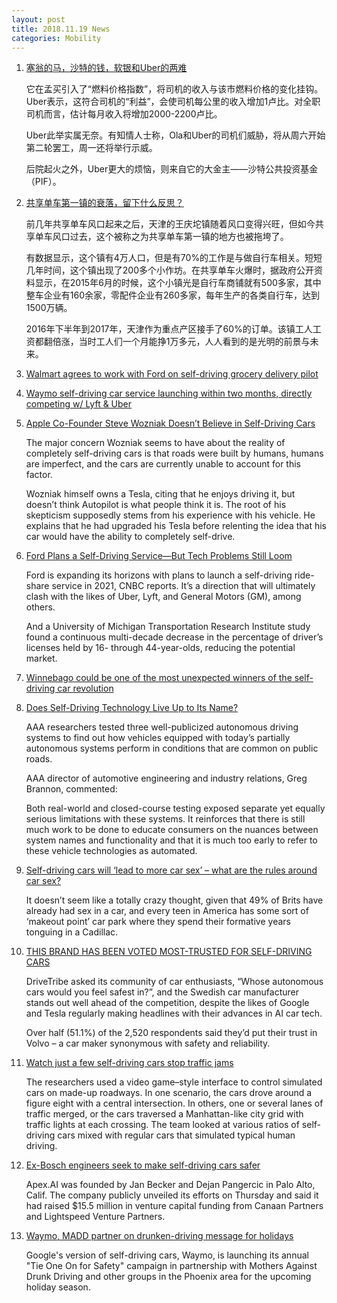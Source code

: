 ```yaml
---
layout: post
title: 2018.11.19 News
categories: Mobility
---
```


1. [塞翁的马，沙特的钱，软银和Uber的两难](https://www.huxiu.com/article/272273.html)

    它在孟买引入了“燃料价格指数”，将司机的收入与该市燃料价格的变化挂钩。Uber表示，这符合司机的“利益”，会使司机每公里的收入增加1卢比。对全职司机而言，估计每月收入将增加2000-2200卢比。

    Uber此举实属无奈。有知情人士称，Ola和Uber的司机们威胁，将从周六开始第二轮罢工，周一还将举行示威。

    后院起火之外，Uber更大的烦恼，则来自它的大金主——沙特公共投资基金（PIF）。

2. [共享单车第一镇的衰落，留下什么反思？](https://36kr.com/p/5162617.html)

    前几年共享单车风口起来之后，天津的王庆坨镇随着风口变得兴旺，但如今共享单车风口过去，这个被称之为共享单车第一镇的地方也被拖垮了。

    有数据显示，这个镇有4万人口，但是有70%的工作是与做自行车相关。短短几年时间，这个镇出现了200多个小作坊。在共享单车火爆时，据政府公开资料显示，在2015年6月的时候，这个小镇光是自行车商铺就有500多家，其中整车企业有160余家，零配件企业有260多家，每年生产的各类自行车，达到1500万辆。

    2016年下半年到2017年，天津作为重点产区接手了60%的订单。该镇工人工资都翻倍涨，当时工人们一个月能挣1万多元，人人看到的是光明的前景与未来。

3. [Walmart agrees to work with Ford on self-driving grocery delivery pilot](https://arstechnica.com/cars/2018/11/wal-mart-agrees-to-work-with-ford-on-self-driving-grocery-delivery-pilot/)

4. [Waymo self-driving car service launching within two months, directly competing w/ Lyft & Uber](https://9to5google.com/2018/11/14/waymo-self-driving-car-service-nears-launch/)

5. [Apple Co-Founder Steve Wozniak Doesn’t Believe in Self-Driving Cars](http://www.thedrive.com/news/24921/apple-co-founder-steve-wozniak-doesnt-believe-in-self-driving-cars)

    The major concern Wozniak seems to have about the reality of completely self-driving cars is that roads were built by humans, humans are imperfect, and the cars are currently unable to account for this factor.

    Wozniak himself owns a Tesla, citing that he enjoys driving it, but doesn’t think Autopilot is what people think it is. The root of his skepticism supposedly stems from his experience with his vehicle. He explains that he had upgraded his Tesla before relenting the idea that his car would have the ability to completely self-drive. 

6. [Ford Plans a Self-Driving Service—But Tech Problems Still Loom](http://fortune.com/2018/11/15/ford-self-driving-ride-share-service/)

    Ford is expanding its horizons with plans to launch a self-driving ride-share service in 2021, CNBC reports. It’s a direction that will ultimately clash with the likes of Uber, Lyft, and General Motors (GM), among others.

    And a University of Michigan Transportation Research Institute study found a continuous multi-decade decrease in the percentage of driver’s licenses held by 16- through 44-year-olds, reducing the potential market.

7. [Winnebago could be one of the most unexpected winners of the self-driving car revolution](https://www.businessinsider.com/winnebago-an-unexpected-winner-of-the-self-driving-car-revolution-2018-11)

8. [Does Self-Driving Technology Live Up to Its Name?](https://247wallst.com/autos/2018/11/15/does-self-driving-technology-live-up-to-its-name/)

    AAA researchers tested three well-publicized autonomous driving systems to find out how vehicles equipped with today’s partially autonomous systems perform in conditions that are common on public roads.

    AAA director of automotive engineering and industry relations, Greg Brannon, commented:

    Both real-world and closed-course testing exposed separate yet equally serious limitations with these systems. It reinforces that there is still much work to be done to educate consumers on the nuances between system names and functionality and that it is much too early to refer to these vehicle technologies as automated.

9. [Self-driving cars will ‘lead to more car sex’ – what are the rules around car sex?](https://metro.co.uk/2018/11/15/self-driving-cars-will-lead-to-more-car-sex-what-are-the-rules-around-car-sex-8136078/)

    It doesn’t seem like a totally crazy thought, given that 49% of Brits have already had sex in a car, and every teen in America has some sort of ‘makeout point’ car park where they spend their formative years tonguing in a Cadillac.

10. [THIS BRAND HAS BEEN VOTED MOST-TRUSTED FOR SELF-DRIVING CARS](https://www.driving.co.uk/news/brand-voted-trusted-self-driving-cars/)

    DriveTribe asked its community of car enthusiasts, “Whose autonomous cars would you feel safest in?”, and the Swedish car manufacturer stands out well ahead of the competition, despite the likes of Google and Tesla regularly making headlines with their advances in AI car tech.

    Over half (51.1%) of the 2,520 respondents said they’d put their trust in Volvo – a car maker synonymous with safety and reliability.

11. [Watch just a few self-driving cars stop traffic jams](https://www.sciencemag.org/news/2018/11/watch-just-few-self-driving-cars-stop-traffic-jams)

    The researchers used a video game–style interface to control simulated cars on made-up roadways. In one scenario, the cars drove around a figure eight with a central intersection. In others, one or several lanes of traffic merged, or the cars traversed a Manhattan-like city grid with traffic lights at each crossing. The team looked at various ratios of self-driving cars mixed with regular cars that simulated typical human driving.

12. [Ex-Bosch engineers seek to make self-driving cars safer](http://www.autonews.com/article/20181116/COPY01/311169935/bosch-self%20driving-autonomous)

    Apex.AI was founded by Jan Becker and Dejan Pangercic in Palo Alto, Calif. The company publicly unveiled its efforts on Thursday and said it had raised $15.5 million in venture capital funding from Canaan Partners and Lightspeed Venture Partners.

13. [Waymo, MADD partner on drunken-driving message for holidays](https://www.azcentral.com/story/news/local/chandler/2018/11/17/waymo-madd-partner-drunken-driving-message-holidays/2026546002/)

    Google's version of self-driving cars, Waymo, is launching its annual "Tie One On for Safety" campaign in partnership with Mothers Against Drunk Driving and other groups in the Phoenix area for the upcoming holiday season.
